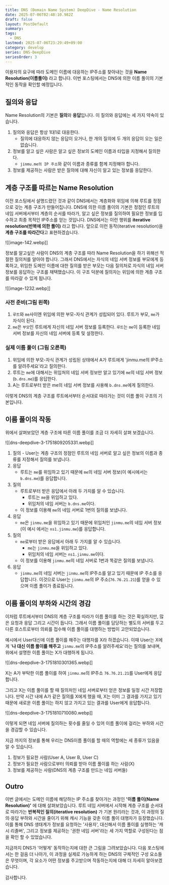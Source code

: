 ```yaml
---
title: DNS (Domain Name System) DeepDive - Name Resolution
date: 2025-07-06T02:48:10.982Z
draft: false
layout: PostDefault
summary: 
tags:
  - DNS
lastmod: 2025-07-06T23:29:49+09:00
category: develop
series: DNS-DeepDive
seriesOrder: 3
---
```


이용자의 요구에 따라 도메인 이름에 대응하는 IP주소를 찾아내는 것을 **Name Resolution(이름풀이)** 라고 합니다. 이번 포스팅에서는 DNS에 의한 이름 풀이의 기본적인 동작을 확인할 예정입니다.

## 질의와 응답

Name Resolution의 기본은 **질의**와 **응답**입니다. 이 질의와 응답에는 세 가지 약속이 있습니다.

1. 질의와 응답은 항상 1대1로 대응한다.
	- 질의에 대응하지 않는 응답이 오거나, 한 개의 질의에 두 개의 응답이 오는 일은 없습니다.
2. 정보를 알고 싶은 사람은 알고 싶은 정보의 도메인 이름과 타입을 지정해서 질의한다.
	- `jinmu.me의 IP 주소`와 같이 이름과 종류를 함께 지정해야 합니다.
3. 정보를 제공하는 사람은 받은 질의에 대해 자신이 알고 있는 정보를 응답한다.

## 계층 구조를 따르는 Name Resolution

이전 포스팅에서 설명드렸던 것과 같이 DNS에서는 계층화와 위임에 의해 루트를 정점으로 갖는 계층 구조가 만들어집니다. DNS에 의한 이름 풀이의 기본은 정점인 루트의 네임 서버에서부터 계층의 순서를 따라가, 알고 싶은 정보를 질의하여 필요한 정보를 입수하고 최종 목적인 IP주소를 얻는 것입니다. DNS에서는 이런 행위를 **iterative resolution(반복에 의한 풀이)** 라고 합니다. 앞으로 이런 동작(iterative resolution)을 **계층 구조를 따라간다**고 표현하겠습니다.

![[image-142.webp]]

정보를 알고싶은 사람이 DNS의 계층 구조를 따라 Name Resolution을 하기 위해선 적절한 질의처를 알아야 합니다. 그래서 DNS에서는 자식의 네임 서버 정보를 부모에게 등록하고, 위임한 도메인 이름에 대한 질의를 받은 부모는 다음 질의처로 자식의 네임 서버 정보를 응답하는 구조를 채택했습니다. 이 구조 덕분에 질의자는 위임에 의한 계층 구조를 따라갈 수 있게 됩니다.

![[image-1232.webp]]

### 사전 준비(그림 왼쪽)
1. `루트`와 `me`사이엔 위임에 의한 부모-자식 관계가 성립되어 있다. 루트가 부모, `me`가 자식이 된다. 
2. `me`은 `부모`인 루트에게 자신의 네임 서버 정보를 등록한다. `루트`는 `me`이 등록한 네임 서버 정보를 자신의 네임 서버에 등록 및 설정한다. 


### 실제 이름 풀이 (그림 오른쪽)
1. 위임에 의한 부모-자식 관계가 성립된 상태에서 A가 루트에게 'jinmu.me의 IP주소를 알려주세요'라고 질의한다. 
2. 루트는 `me`에 대해서는 위임처의 네임 서버 정보만 알고 있기에 `me`의 네임 서버 정보(`b.dns.me`)를 응답한다. 
3. A는 루트로부터 받은 me의 네임 서버 정보를 사용해 `b.dns.me`에게 질의한다. 

이렇게 DNS의 계층 구조를 루트에서부터 순서대로 따라가는 것이 이름 풀이 구조의 기본입니다. 

## 이름 풀이의 작동 

위에서 살펴보았던 계층 구조에 따른 이름 풀이를 조금 더 자세히 살펴 보겠습니다. 

![[dns-deepdive-3-1751809205331.webp]]
 1.  질의
	- User는 계층 구조의 정점인 루트의 네임 서버로 알고 싶은 정보의 이름과 종류를 지정해서 질의를 보냅니다. 
 2. 응답
	 - 루트는 `me`를 위임하고 있기 때문에 `me`의 네임 서버 정보(이 예시에서는 `b.dns.me`)를 응답합니다. 
3. 질의
	- 루트로부터 받은 응답에서 아래 두 가지를 알 수 있습니다. 
		- 루트는 `me`을 위임하고 있다.  
		- 위임처의 네임 서버는 `b.dns.me`이다. 
	- 이 정보를 이용해 `me`의 네임 서버로 1번의 질의를 보냅니다. 
4. 응답
	- `me`은 `jinmu.me`을 위임하고 있기 때문에 위임처인 `jinmu.me`의 네임 서버 정보(이 예시 에서는 `ns1.jinmu.me`)를 응답합니다. 
5. 질의 
	- `me`로부터 받은 응답에서 아래 두 가지를 알 수 있습니다. 
		- `me`는 `jinmu.me`을 위임하고 있다.  
		- 위임처의 네임 서버는 `ns1.jinmu.me`이다. 
	- 이 정보를 이용해 `jinmu.me`의 네임 서버로 1번과 똑같은 질의를 보냅니다. 
6. 응답
	- `jinmu.me`의 네임 서버는 `jinmu.me`의 IP주소를 알고 있기 때문에 IP 주소를 응답합니다. 이것으로 User는 `jinmu.me`의 IP 주소(`76.76.21.21`)를 얻을 수 있으며 이름 풀이가 종료됩니다. 


## 이름 풀이의 부하와 시간의 경감

이처럼 루트에서부터 DNS의 계층 구조를 따라가 이름 풀이를 하는 것은 확실하지만, 많은 요청과 응답 그리고 시간이 듭니다. 그래서 이름 풀이를 담당하는 별도의 서버를 두고 다른 호스트로부터 의뢰를 접수해 이름 풀이를 대행하는 방법이 고안되었습니다. 

예시에서 User대신에 이름 풀이를 해주는 대행자를 X라 하겠습니다. 이때 User는 X에게 '**나 대신 이름 풀이를 해주고** `jinmu.me`의 IP주소를 알려주세요'라는 질의를 보내며, 위에서 설명한 이름 풀이는 X가 대행하게 됩니다. 

![[dns-deepdive-3-1751810301365.webp]]

X는 A가 부탁한 이름 풀이를 하여 `jinmu.me`의 IP주소 `76.76.21.21`를 User에게 응답합니다. 

그리고 X는 이름 풀이를 할 때 질의처인 네임 서버로부터 얻은 정보를 일정 시간 저장합니다. 만약 시간 내에 A가 같은 질의를 X에게 했을 때, X는 이미 그 결과를 가지고 있기 때문에 새로운 이름 풀이는 하지 않고 가지고 있는 결과를 User에게 응답합니다. 

![[dns-deepdive-3-1751810710080.webp]]

이렇게 되면 네임 서버에 질의하는 횟수를 줄일 수 있어 이름 풀이에 걸리는 부하와 시간을 경감할 수 있습니다. 

지금 까지의 정보를 통해 우리는 DNS이름 풀이를 할 때의 역할에는 세 종류가 있음을 알 수 있습니다. 

1. 정보가 필요한 사람(User A, User B, User C)
2. 정보가 필요한 사람으로부터 의뢰를 받아 이름 풀이를 하는 사람(X)
3. 정보를 제공하는 사람(DNS의 계층 구조를 만드는 네임 서버들)

## Outro

이번 글에서는 도메인 이름에 해당하는 IP 주소를 찾아가는 과정인 **'이름 풀이(Name Resolution)'** 에 대해 살펴보았습니다. 루트 네임 서버에서 시작해 계층 구조를 순서대로 따라가는 **반복적인 질의(iterative resolution)** 가 기본 원리라는 것과, 이 과정의 질의⋅응답 부하와 시간을 줄이기 위해 캐시 기능을 갖춘 이름 풀이 대행자가 등장했습니다. 이를 통해 DNS 생태계가 정보를 요청하는 '사용자', 대신해서 이름 풀이를 실행하는 '캐시 리졸버', 그리고 정보를 제공하는 '권한 네임 서버'라는 세 가지 역할로 구성된다는 점을 확인 할 수 있었습니다.

지금까지 DNS가 '어떻게' 동작하는지에 대한 큰 그림을 그려보았습니다. 다음 포스팅에서는 한 걸음 더 나아가, 이 과정을 실제로 가능하게 하는 DNS의 구체적인 구성 요소들은 무엇이며, 각 요소가 어떤 정보를 주고받으며 작동하는지에 대해 더 자세히 알아보겠습니다.

감사합니다.